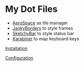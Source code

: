 # My Dot Files

- [AeroSpace](https://github.com/nikitabobko/AeroSpace) as tile manager
- [JankyBorders](https://github.com/FelixKratz/JankyBorders) to style frames
- [SketchyBar](https://github.com/FelixKratz/SketchyBar) to style status bar
- [Karabiner](https://karabiner-elements.pqrs.org) to map keyboard keys

[Installation](docs/Installation.md)

[Configuration](docs/Configuration.md)

